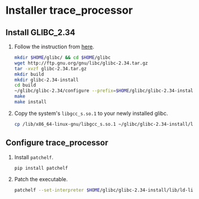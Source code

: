 # Installer trace_processor

## Install GLIBC_2.34

1. Follow the instruction from [here](https://askubuntu.com/questions/1345342/how-to-install-glibc-2-32-when-i-already-have-glibc2-31).
    ```bash
    mkdir $HOME/glibc/ && cd $HOME/glibc
    wget http://ftp.gnu.org/gnu/libc/glibc-2.34.tar.gz
    tar -xvzf glibc-2.34.tar.gz
    mkdir build 
    mkdir glibc-2.34-install
    cd build
    ~/glibc/glibc-2.34/configure --prefix=$HOME/glibc/glibc-2.34-install
    make
    make install
    ```
2. Copy the system's `libgcc_s.so.1` to your newly installed glibc.
    ```bash
    cp /lib/x86_64-linux-gnu/libgcc_s.so.1 ~/glibc/glibc-2.34-install/lib
    ```

## Configure trace_processor

1. Install `patchelf`.
    ```bash
    pip install patchelf
    ```
2. Patch the executable.
    ```bash
    patchelf --set-interpreter $HOME/glibc/glibc-2.34-install/lib/ld-linux-x86-64.so.2 --set-rpath $HOME/glibc/glibc-2.34-install ~/.local/share/perfetto/prebuilts/trace_processor_shell
    ```